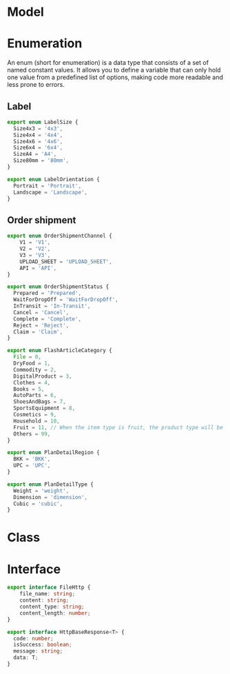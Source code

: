 # Model

# Enumeration

An enum (short for enumeration) is a data type that consists of a set of named constant values. It allows you to define a variable that can only hold one value from a predefined list of options, making code more readable and less prone to errors. 

## Label

```ts
export enum LabelSize {
  Size4x3 = '4x3',
  Size4x4 = '4x4',
  Size4x6 = '4x6',
  Size6x4 = '6x4',
  SizeA4 = 'A4',
  Size80mm = '80mm',
}
```

```ts
export enum LabelOrientation {
  Portrait = 'Portrait',
  Landscape = 'Landscape',
}
```

## Order shipment

```ts
export enum OrderShipmentChannel {
    V1 = 'V1',
    V2 = 'V2',
    V3 = 'V3',
    UPLOAD_SHEET = 'UPLOAD_SHEET',
    API = 'API',
}
```

```ts
export enum OrderShipmentStatus {
  Prepared = 'Prepared',
  WaitForDropOff = 'WaitForDropOff',
  InTransit = 'In-Transit',
  Cancel = 'Cancel',
  Complete = 'Complete',
  Reject = 'Reject',
  Claim = 'Claim',
}
```

```ts
export enum FlashArticleCategory {
  File = 0,
  DryFood = 1,
  Commodity = 2,
  DigitalProduct = 3,
  Clothes = 4,
  Books = 5,
  AutoParts = 6,
  ShoesAndBags = 7,
  SportsEquipment = 8,
  Cosmetics = 9,
  Household = 10,
  Fruit = 11, // When the item type is fruit, the product type will be fruit by default.
  Others = 99,
}
```

```ts
export enum PlanDetailRegion {
  BKK = 'BKK',
  UPC = 'UPC',
}
```

```ts
export enum PlanDetailType {
  Weight = 'weight',
  Dimension = 'dimension',
  Cubic = 'cubic',
}
```

# Class

# Interface

```ts
export interface FileHttp {
    file_name: string;
    content: string;
    content_type: string;
    content_length: number;
}
```

```ts
export interface HttpBaseResponse<T> {
  code: number;
  isSuccess: boolean;
  message: string;
  data: T;
}
```